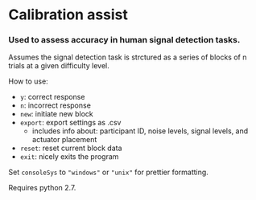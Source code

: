 # Calibration assist
### Used to assess accuracy in human signal detection tasks.

Assumes the signal detection task is strctured as a series of blocks of n trials at a given difficulty level.

How to use:
 - `y`: correct response
 - `n`: incorrect response
 - `new`: initiate new block
 - `export`: export settings as .csv  
 	- includes info about: participant ID, noise levels, signal levels, and actuator placement
 - `reset`: reset current block data
 - `exit`: nicely exits the program

Set `consoleSys` to `"windows"` or `"unix"` for prettier formatting.

Requires python 2.7.
